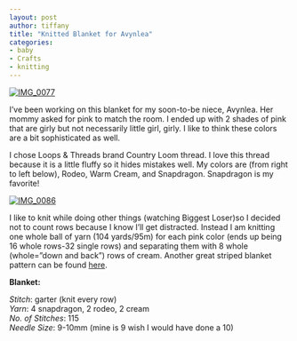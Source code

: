 ```yaml
---
layout: post
author: tiffany
title: "Knitted Blanket for Avynlea"
categories: 
- baby
- Crafts
- knitting
---
```


[![](jekyll_uploads/2011/02/IMG_0077-325x433.jpg "IMG_0077")](http://www.sweetpeonies.com/2011/02/knitted-blanket-for-avynlea/img_0077/)

I’ve been working on this blanket for my soon-to-be niece, Avynlea. Her mommy asked for pink to match the room. I ended up with 2 shades of pink that are girly but not necessarily little girl, girly. I like to think these colors are a bit sophisticated as well.

I chose Loops & Threads brand Country Loom thread. I love this thread because it is a little fluffy so it hides mistakes well. My colors are (from right to left below), Rodeo, Warm Cream, and Snapdragon. Snapdragon is my favorite!

[![](jekyll_uploads/2011/02/IMG_0086-575x431.jpg "IMG_0086")](http://www.sweetpeonies.com/2011/02/knitted-blanket-for-avynlea/img_0086/)

I like to knit while doing other things (watching Biggest Loser)so I decided not to count rows because I know I’ll get distracted. Instead I am knitting one whole ball of yarn (104 yards/95m) for each pink color (ends up being 16 whole rows-32 single rows) and separating them with 8 whole (whole=”down and back”) rows of cream. Another great striped blanket pattern can be found [here](http://www.purlbee.com/the-purl-bee/2010/10/17/purl-soho-kit-the-super-easy-baby-blanket.html).

**Blanket:**

_Stitch_: garter (knit every row)  
_Yarn_: 4 snapdragon, 2 rodeo, 2 cream  
_No. of Stitches_: 115  
_Needle Size_: 9-10mm (mine is 9 wish I would have done a 10)
